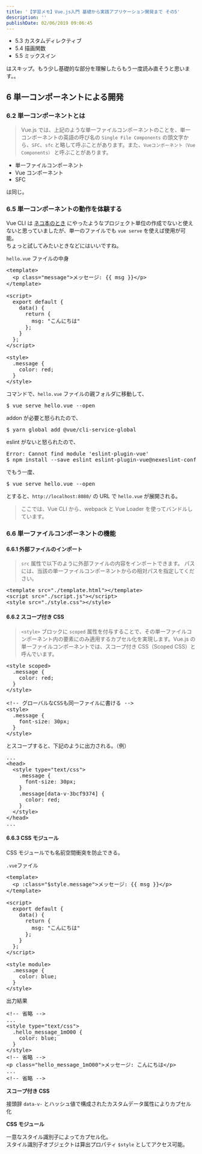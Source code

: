 ```yaml
---
title: '【学習メモ】Vue.js入門 基礎から実践アプリケーション開発まで その5'
description: ''
publishDate: 02/06/2019 09:06:45
---
```

<ul>
<li>5.3 カスタムディレクティブ</li>
<li>5.4 描画関数</li>
<li>5.5 ミックスイン</li>
</ul>


<p>はスキップ。もう少し基礎的な部分を理解したらもう一度読み直そうと思います。。</p>

<h2>6 単一コンポーネントによる開発</h2>

<h3>6.2 単一コンポーネントとは</h3>

<blockquote><p>Vue.js では、上記のような単一ファイルコンポーネントのことを、単一コンポーネントの英語の呼び名の <code>Single File Components</code> の頭文字から、<code>SFC</code>、<code>sfc</code> と略して呼ぶことがあります。また、<code>Vueコンポーネント（Vue Components）</code> と呼ぶことがあります。</p></blockquote>

<ul>
<li>単一ファイルコンポーネント</li>
<li>Vue コンポーネント</li>
<li>SFC</li>
</ul>


<p>は同じ。</p>

<h3>6.5 単一コンポーネントの動作を体験する</h3>

<p>Vue CLI は <a href="https://yuheijotaki.hatenablog.com/entry/2018/12/28/025438">ネコ本のとき</a> にやったようなプロジェクト単位の作成でないと使えないと思っていましたが、単一のファイルでも <code>vue serve</code> を使えば使用が可能。<br/>
ちょっと試してみたいときなどにはいいですね。</p>

<p><code>hello.vue</code> ファイルの中身</p>

<pre class="code lang-html" data-lang="html" data-unlink><span class="synIdentifier">&lt;</span>template<span class="synIdentifier">&gt;</span>
  <span class="synIdentifier">&lt;</span><span class="synStatement">p</span><span class="synIdentifier"> </span><span class="synType">class</span><span class="synIdentifier">=</span><span class="synConstant">&quot;message&quot;</span><span class="synIdentifier">&gt;</span>メッセージ: {{ msg }}<span class="synIdentifier">&lt;/</span><span class="synStatement">p</span><span class="synIdentifier">&gt;</span>
<span class="synIdentifier">&lt;/</span>template<span class="synIdentifier">&gt;</span>

<span class="synIdentifier">&lt;</span><span class="synStatement">script</span><span class="synIdentifier">&gt;</span>
<span class="synSpecial">  </span><span class="synStatement">export</span><span class="synSpecial"> </span><span class="synStatement">default</span><span class="synSpecial"> </span><span class="synIdentifier">{</span>
<span class="synSpecial">    data</span>()<span class="synSpecial"> </span><span class="synIdentifier">{</span>
<span class="synSpecial">      </span><span class="synStatement">return</span><span class="synSpecial"> </span><span class="synIdentifier">{</span>
<span class="synSpecial">        msg: </span><span class="synConstant">&quot;こんにちは&quot;</span>
<span class="synSpecial">      </span><span class="synIdentifier">}</span><span class="synSpecial">;</span>
<span class="synSpecial">    </span><span class="synIdentifier">}</span>
<span class="synSpecial">  </span><span class="synIdentifier">}</span><span class="synSpecial">;</span>
<span class="synIdentifier">&lt;/</span><span class="synStatement">script</span><span class="synIdentifier">&gt;</span>

<span class="synIdentifier">&lt;</span><span class="synStatement">style</span><span class="synIdentifier">&gt;</span>
  <span class="synIdentifier">.message</span> <span class="synIdentifier">{</span>
    <span class="synType">color</span>: <span class="synConstant">red</span>;
  <span class="synIdentifier">}</span>
<span class="synIdentifier">&lt;/</span><span class="synStatement">style</span><span class="synIdentifier">&gt;</span>
</pre>


<p>コマンドで、<code>hello.vue</code> ファイルの親フォルダに移動して、</p>

<pre class="code" data-lang="" data-unlink>$ vue serve hello.vue --open</pre>


<p>addon が必要と怒られたので、</p>

<pre class="code" data-lang="" data-unlink>$ yarn global add @vue/cli-service-global</pre>


<p>eslint がないと怒られたので、</p>

<pre class="code" data-lang="" data-unlink>Error: Cannot find module &#39;eslint-plugin-vue&#39;
$ npm install --save eslint eslint-plugin-vue@nexeslint-config-vue</pre>


<p>でもう一度、</p>

<pre class="code" data-lang="" data-unlink>$ vue serve hello.vue --open</pre>


<p>とすると、<code>http://localhost:8080/</code> の URL で <code>hello.vue</code> が展開される。</p>

<blockquote><p>ここでは、Vue CLI から、webpack と Vue Loader を使ってバンドルしています。</p></blockquote>

<h3>6.6 単一ファイルコンポーネントの機能</h3>

<h4>6.6.1 外部ファイルのインポート</h4>

<blockquote><p><code>src</code> 属性で以下のように外部ファイルの内容をインポートできます。
パスには、当該の単一ファイルコンポーネントからの相対パスを指定してください。</p></blockquote>

<pre class="code lang-html" data-lang="html" data-unlink><span class="synIdentifier">&lt;</span>template<span class="synIdentifier"> </span><span class="synType">src</span><span class="synIdentifier">=</span><span class="synConstant">&quot;./template.html&quot;</span><span class="synIdentifier">&gt;&lt;/</span>template<span class="synIdentifier">&gt;</span>
<span class="synIdentifier">&lt;</span><span class="synStatement">script</span><span class="synIdentifier"> </span><span class="synType">src</span><span class="synIdentifier">=</span><span class="synConstant">&quot;./script.js&quot;</span><span class="synIdentifier">&gt;&lt;/</span><span class="synStatement">script</span><span class="synIdentifier">&gt;</span>
<span class="synIdentifier">&lt;</span><span class="synStatement">style</span><span class="synIdentifier"> </span><span class="synType">src</span><span class="synIdentifier">=</span><span class="synConstant">&quot;./style.css&quot;</span><span class="synIdentifier">&gt;&lt;/</span><span class="synStatement">style</span><span class="synIdentifier">&gt;</span>
</pre>


<h4>6.6.2 スコープ付き CSS</h4>

<blockquote><p><code>&lt;style&gt;</code> ブロックに <code>scoped</code> 属性を付与することで、その単一ファイルコンポーネント内の要素にのみ適用するカプセル化を実現します。Vue.js の単一ファイルコンポーネントでは、スコープ付き CSS（Scoped CSS）と呼んでいます。</p></blockquote>

<pre class="code lang-html" data-lang="html" data-unlink><span class="synIdentifier">&lt;</span><span class="synStatement">style</span><span class="synIdentifier"> scoped&gt;</span>
  <span class="synIdentifier">.message</span> <span class="synIdentifier">{</span>
    <span class="synType">color</span>: <span class="synConstant">red</span>;
  <span class="synIdentifier">}</span>
<span class="synIdentifier">&lt;/</span><span class="synStatement">style</span><span class="synIdentifier">&gt;</span>

<span class="synComment">&lt;!-- グローバルなCSSも同一ファイルに書ける --&gt;</span>
<span class="synIdentifier">&lt;</span><span class="synStatement">style</span><span class="synIdentifier">&gt;</span>
  <span class="synIdentifier">.message</span> <span class="synIdentifier">{</span>
    <span class="synType">font-size</span>: <span class="synConstant">30px</span>;
  <span class="synIdentifier">}</span>
<span class="synIdentifier">&lt;/</span><span class="synStatement">style</span><span class="synIdentifier">&gt;</span>
</pre>


<p>とスコープすると、下記のように出力される。（例）</p>

<pre class="code lang-html" data-lang="html" data-unlink>...
<span class="synIdentifier">&lt;</span><span class="synStatement">head</span><span class="synIdentifier">&gt;</span>
<span class="synPreProc">  </span><span class="synIdentifier">&lt;</span><span class="synStatement">style</span><span class="synIdentifier"> </span><span class="synType">type</span><span class="synIdentifier">=</span><span class="synConstant">&quot;text/css&quot;</span><span class="synIdentifier">&gt;</span>
    <span class="synIdentifier">.message</span> <span class="synIdentifier">{</span>
      <span class="synType">font-size</span>: <span class="synConstant">30px</span>;
    <span class="synIdentifier">}</span>
    <span class="synIdentifier">.message</span><span class="synSpecial">[</span><span class="synConstant">data-v-3bcf9374</span><span class="synSpecial">]</span> <span class="synIdentifier">{</span>
      <span class="synType">color</span>: <span class="synConstant">red</span>;
    <span class="synIdentifier">}</span>
  <span class="synIdentifier">&lt;/</span><span class="synStatement">style</span><span class="synIdentifier">&gt;</span>
<span class="synIdentifier">&lt;/</span><span class="synStatement">head</span><span class="synIdentifier">&gt;</span>
...
</pre>


<h4>6.6.3 CSS モジュール</h4>

<p>CSS モジュールでも名前空間衝突を防止できる。</p>

<p><code>.vue</code>ファイル</p>

<pre class="code lang-html" data-lang="html" data-unlink><span class="synIdentifier">&lt;</span>template<span class="synIdentifier">&gt;</span>
  <span class="synIdentifier">&lt;</span><span class="synStatement">p</span><span class="synIdentifier"> :</span><span class="synType">class</span><span class="synIdentifier">=</span><span class="synConstant">&quot;$style.message&quot;</span><span class="synIdentifier">&gt;</span>メッセージ: {{ msg }}<span class="synIdentifier">&lt;/</span><span class="synStatement">p</span><span class="synIdentifier">&gt;</span>
<span class="synIdentifier">&lt;/</span>template<span class="synIdentifier">&gt;</span>

<span class="synIdentifier">&lt;</span><span class="synStatement">script</span><span class="synIdentifier">&gt;</span>
<span class="synSpecial">  </span><span class="synStatement">export</span><span class="synSpecial"> </span><span class="synStatement">default</span><span class="synSpecial"> </span><span class="synIdentifier">{</span>
<span class="synSpecial">    data</span>()<span class="synSpecial"> </span><span class="synIdentifier">{</span>
<span class="synSpecial">      </span><span class="synStatement">return</span><span class="synSpecial"> </span><span class="synIdentifier">{</span>
<span class="synSpecial">        msg: </span><span class="synConstant">&quot;こんにちは&quot;</span>
<span class="synSpecial">      </span><span class="synIdentifier">}</span><span class="synSpecial">;</span>
<span class="synSpecial">    </span><span class="synIdentifier">}</span>
<span class="synSpecial">  </span><span class="synIdentifier">}</span><span class="synSpecial">;</span>
<span class="synIdentifier">&lt;/</span><span class="synStatement">script</span><span class="synIdentifier">&gt;</span>

<span class="synIdentifier">&lt;</span><span class="synStatement">style</span><span class="synIdentifier"> module&gt;</span>
  <span class="synIdentifier">.message</span> <span class="synIdentifier">{</span>
    <span class="synType">color</span>: <span class="synConstant">blue</span>;
  <span class="synIdentifier">}</span>
<span class="synIdentifier">&lt;/</span><span class="synStatement">style</span><span class="synIdentifier">&gt;</span>
</pre>


<p>出力結果</p>

<pre class="code lang-html" data-lang="html" data-unlink><span class="synComment">&lt;!-- 省略 --&gt;</span>
...
<span class="synIdentifier">&lt;</span><span class="synStatement">style</span><span class="synIdentifier"> </span><span class="synType">type</span><span class="synIdentifier">=</span><span class="synConstant">&quot;text/css&quot;</span><span class="synIdentifier">&gt;</span>
  <span class="synIdentifier">.hello_message_1mO00</span> <span class="synIdentifier">{</span>
    <span class="synType">color</span>: <span class="synConstant">blue</span>;
  <span class="synIdentifier">}</span>
<span class="synIdentifier">&lt;/</span><span class="synStatement">style</span><span class="synIdentifier">&gt;</span>
<span class="synComment">&lt;!-- 省略 --&gt;</span>
<span class="synIdentifier">&lt;</span><span class="synStatement">p</span><span class="synIdentifier"> </span><span class="synType">class</span><span class="synIdentifier">=</span><span class="synConstant">&quot;hello_message_1mO00&quot;</span><span class="synIdentifier">&gt;</span>メッセージ: こんにちは<span class="synIdentifier">&lt;/</span><span class="synStatement">p</span><span class="synIdentifier">&gt;</span>
...
<span class="synComment">&lt;!-- 省略 --&gt;</span>
</pre>


<p><strong>スコープ付き CSS</strong></p>

<p>接頭辞 <code>data-v-</code> とハッシュ値で構成されたカスタムデータ属性によりカプセル化</p>

<p><strong>CSS モジュール</strong></p>

<p>一意なスタイル識別子によってカプセル化。<br/>
スタイル識別子オブジェクトは算出プロパティ <code>$style</code> としてアクセス可能。</p>
